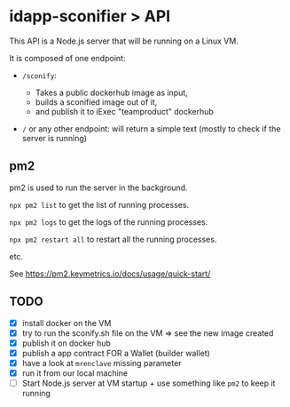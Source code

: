 # idapp-sconifier > API

This API is a Node.js server that will be running on a Linux VM.  

It is composed of one endpoint:

 - `/sconify`:
    - Takes a public dockerhub image as input,
    - builds a sconified image out of it,
    - and publish it to iExec "teamproduct" dockerhub

 - `/` or any other endpoint: will return a simple text (mostly to check if the server is running)

## pm2

pm2 is used to run the server in the background.

`npx pm2 list` to get the list of running processes.

`npx pm2 logs` to get the logs of the running processes.

`npx pm2 restart all` to restart all the running processes.

etc.

See https://pm2.keymetrics.io/docs/usage/quick-start/

## TODO

- [X] install docker on the VM
- [X] try to run the sconify.sh file on the VM => see the new image created
- [X] publish it on docker hub
- [X] publish a app contract FOR a Wallet (builder wallet)
- [X] have a look at `mrenclave` missing parameter
- [X] run it from our local machine
- [ ] Start Node.js server at VM startup + use something like `pm2` to keep it running
